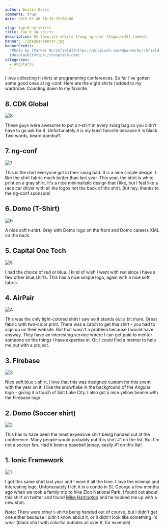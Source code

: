 ```yaml
---
author: Dustin Davis
comments: true
date: 2015-03-06 18:36:25+00:00

slug: top-8-ng-shirts
title: Top 8 ng-shirts
description: My favorite shirts frong ng-conf (AngularJS) ranked.
banner: ./images/banner.jpg
bannerCredit:
  'Photo by [Parker Burchfield](https://unsplash.com/@parkerburchfield) on
  [Unsplash](https://unsplash.com)'
categories:
  - AngularJS
---
```


I love collecting t-shirts at programming conferences. So far I've gotten some
good ones at ng-conf. Here are the eight shirts I added to my wardrobe. Counting
down to my favorite.

## 8. CDK Global

![8](images/8.jpg)

These guys were awesome to put a t-shirt in every swag bag so you didn't have to
go ask for it. Unfortunately it is my least favorite because it is black. Two
words, beard dandruff.

## 7. ng-conf

![7](images/7.jpg)

This is the shirt everyone got in their swag bad. It is a nice simple design. I
like the shirt fabric much better than last year. This year, the shirt is white
print on a gray shirt. It's a nice minimalistic design that I like, but I feel
like a race car driver with all the logos not the back of the shirt. But hey,
thanks to the ng-conf sponsors!

## 6. Domo (T-Shirt)

![6](images/6.jpg)

A nice soft t-shirt. Gray with Domo logo on the front and Domo careers XML on
the back.

## 5. Capital One Tech

![5](images/5.jpg)

I had the choice of red or blue. I kind of wish I went with red since I have a
few other blue shirts. This has a nice simple logo, again with a nice soft
fabric.

## 4. AirPair

![4](images/4.jpg)

This was the only light-colored shirt I saw so it stands out a bit more. Great
fabric with two-color print. There was a catch to get this shirt - you had to
sign up on their website. But that wasn't a problem because I would have anyway.
They have an interesting service where I can get paid to mentor someone on the
things I have expertise in. Or, I could find a mentor to help me out with a
project.

## 3. Firebase

![3](images/3.jpg)

Nice soft blue t-shirt. I love that this was designed custom for this event with
the year on it. I like the snowflake in the background of the Angular logo -
giving it a touch of Salt Lake City. I also got a nice yellow beanie with the
Firebase logo.

## 2. Domo (Soccer shirt)

![2](images/2.jpg)

This has to have been the most expensive shirt being handed out at the
conference. Many people would probably put this shirt #1 on the list. But I'm
not a soccer fan. Had it been a baseball jersey, easily #1 on this list!

## 1. Ionic Framework

![1](images/1.jpg)

I got this same shirt last year and I wore it all the time. I love the minimal
and interesting logo. Unfortunately I left it in a condo in St. George a few
months ago when we took a family trip to hike Zion National Park. I found out
about this shirt on twitter and found
[Mike Hartington](https://twitter.com/mhartington/status/573609393167593472) and
he hooked me up with a new shirt.

Note: There were other t-shirts being handed out of course, but I didn't get one
either because I didn't know about it, or it didn't look like something I'd wear
(black shirt with colorful bubbles all over it, for example)

